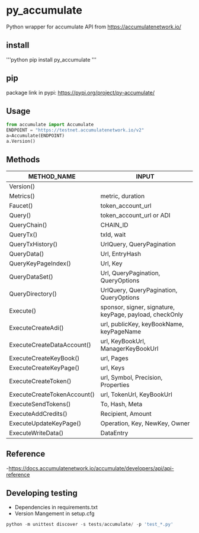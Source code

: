 # py_accumulate

Python wrapper for accumulate API from https://accumulatenetwork.io/

## install
'''python
pip install py_accumulate
'''

## pip

package link in pypi: https://pypi.org/project/py-accumulate/

## Usage

```python
from accumulate import Accumulate
ENDPOINT = "https://testnet.accumulatenetwork.io/v2"
a=Accumulate(ENDPOINT)
a.Version()
```

## Methods

|   METHOD_NAME     |       INPUT       |
| ------------- | ------------- |
|   Version()                   |   |
|   Metrics()                   |   metric, duration|
|Faucet()                       |  token_account_url|
|Query()                        |  token_account_url or ADI|
|QueryChain()                   |  CHAIN_ID|
|QueryTx()                      |  txId, wait|
|QueryTxHistory()               |  UrlQuery, QueryPagination|
|QueryData()                    |   Url, EntryHash|
|QueryKeyPageIndex()            |   Url, Key|
|QueryDataSet()                 |  Url, QueryPagination, QueryOptions|
|QueryDirectory()               |   UrlQuery, QueryPagination, QueryOptions|
|Execute()                      |   sponsor, signer, signature, keyPage, payload, checkOnly|
|ExecuteCreateAdi()             |   url, publicKey, keyBookName, keyPageName|
|ExecuteCreateDataAccount()     |   url, KeyBookUrl, ManagerKeyBookUrl|
|ExecuteCreateKeyBook()         |   url, Pages|
|ExecuteCreateKeyPage()         |   url, Keys|
|ExecuteCreateToken()           |   url, Symbol, Precision, Properties|
|ExecuteCreateTokenAccount()    |   url, TokenUrl, KeyBookUrl|
|ExecuteSendTokens()            |   To, Hash, Meta|
|ExecuteAddCredits()            |   Recipient, Amount|
|ExecuteUpdateKeyPage()         |   Operation, Key, NewKey, Owner|
|ExecuteWriteData()             |  DataEntry|


## Reference

-https://docs.accumulatenetwork.io/accumulate/developers/api/api-reference


## Developing testing

- Dependencies in requirements.txt
- Version Mangement in setup.cfg

```python
python -m unittest discover -s tests/accumulate/ -p 'test_*.py'
```